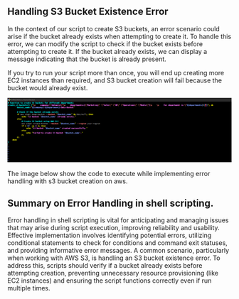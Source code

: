 ## Handling S3 Bucket Existence Error
In the context of our script to create S3 buckets, an error scenario could arise if the bucket already exists when attempting to create it. To handle this error, we can modify the script to check if the bucket exists before attempting to create it. If the bucket already exists, we can display a message indicating that the bucket is already present.

If you try to run your script more than once, you will end up creating more EC2 instances than required, and S3 bucket creation will fail because the bucket would already exist.

![](./Img7/A.png)

The image below show the code to execute while implementing error handling with s3 bucket creation on aws. 




## Summary on Error Handling in shell scripting. 

Error handling in shell scripting is vital for anticipating and managing issues that may arise during script execution, improving reliability and usability. Effective implementation involves identifying potential errors, utilizing conditional statements to check for conditions and command exit statuses, and providing informative error messages. A common scenario, particularly when working with AWS S3, is handling an S3 bucket existence error. To address this, scripts should verify if a bucket already exists before attempting creation, preventing unnecessary resource provisioning (like EC2 instances) and ensuring the script functions correctly even if run multiple times.